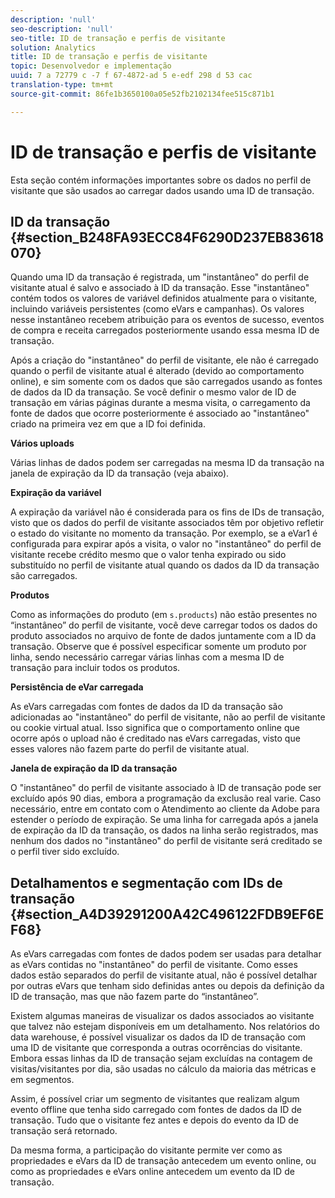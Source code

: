 ```yaml
---
description: 'null'
seo-description: 'null'
seo-title: ID de transação e perfis de visitante
solution: Analytics
title: ID de transação e perfis de visitante
topic: Desenvolvedor e implementação
uuid: 7 a 72779 c -7 f 67-4872-ad 5 e-edf 298 d 53 cac
translation-type: tm+mt
source-git-commit: 86fe1b3650100a05e52fb2102134fee515c871b1

---
```



# ID de transação e perfis de visitante

Esta seção contém informações importantes sobre os dados no perfil de visitante que são usados ao carregar dados usando uma ID de transação.

## ID da transação {#section_B248FA93ECC84F6290D237EB83618070}

Quando uma ID da transação é registrada, um "instantâneo" do perfil de visitante atual é salvo e associado à ID da transação. Esse "instantâneo" contém todos os valores de variável definidos atualmente para o visitante, incluindo variáveis persistentes (como eVars e campanhas). Os valores nesse instantâneo recebem atribuição para os eventos de sucesso, eventos de compra e receita carregados posteriormente usando essa mesma ID de transação.

Após a criação do "instantâneo" do perfil de visitante, ele não é carregado quando o perfil de visitante atual é alterado (devido ao comportamento online), e sim somente com os dados que são carregados usando as fontes de dados da ID da transação. Se você definir o mesmo valor de ID de transação em várias páginas durante a mesma visita, o carregamento da fonte de dados que ocorre posteriormente é associado ao "instantâneo" criado na primeira vez em que a ID foi definida.

**Vários uploads**

Várias linhas de dados podem ser carregadas na mesma ID da transação na janela de expiração da ID da transação (veja abaixo).

**Expiração da variável**

A expiração da variável não é considerada para os fins de IDs de transação, visto que os dados do perfil de visitante associados têm por objetivo refletir o estado do visitante no momento da transação. Por exemplo, se a eVar1 é configurada para expirar após a visita, o valor no "instantâneo" do perfil de visitante recebe crédito mesmo que o valor tenha expirado ou sido substituído no perfil de visitante atual quando os dados da ID da transação são carregados.

**Produtos**

Como as informações do produto (em `s.products`) não estão presentes no “instantâneo” do perfil de visitante, você deve carregar todos os dados do produto associados no arquivo de fonte de dados juntamente com a ID da transação. Observe que é possível especificar somente um produto por linha, sendo necessário carregar várias linhas com a mesma ID de transação para incluir todos os produtos.

**Persistência de eVar carregada**

As eVars carregadas com fontes de dados da ID da transação são adicionadas ao "instantâneo" do perfil de visitante, não ao perfil de visitante ou cookie virtual atual. Isso significa que o comportamento online que ocorre após o upload não é creditado nas eVars carregadas, visto que esses valores não fazem parte do perfil de visitante atual.

**Janela de expiração da ID da transação**

O "instantâneo" do perfil de visitante associado à ID de transação pode ser excluído após 90 dias, embora a programação da exclusão real varie. Caso necessário, entre em contato com o Atendimento ao cliente da Adobe para estender o período de expiração. Se uma linha for carregada após a janela de expiração da ID da transação, os dados na linha serão registrados, mas nenhum dos dados no "instantâneo" do perfil de visitante será creditado se o perfil tiver sido excluído.

## Detalhamentos e segmentação com IDs de transação {#section_A4D39291200A42C496122FDB9EF6EF68}

As eVars carregadas com fontes de dados podem ser usadas para detalhar as eVars contidas no "instantâneo" do perfil de visitante. Como esses dados estão separados do perfil de visitante atual, não é possível detalhar por outras eVars que tenham sido definidas antes ou depois da definição da ID de transação, mas que não fazem parte do “instantâneo”.

Existem algumas maneiras de visualizar os dados associados ao visitante que talvez não estejam disponíveis em um detalhamento. Nos relatórios do data warehouse, é possível visualizar os dados da ID de transação com uma ID de visitante que corresponda a outras ocorrências do visitante. Embora essas linhas da ID de transação sejam excluídas na contagem de visitas/visitantes por dia, são usadas no cálculo da maioria das métricas e em segmentos.

Assim, é possível criar um segmento de visitantes que realizam algum evento offline que tenha sido carregado com fontes de dados da ID de transação. Tudo que o visitante fez antes e depois do evento da ID de transação será retornado.

Da mesma forma, a participação do visitante permite ver como as propriedades e eVars da ID de transação antecedem um evento online, ou como as propriedades e eVars online antecedem um evento da ID de transação.
